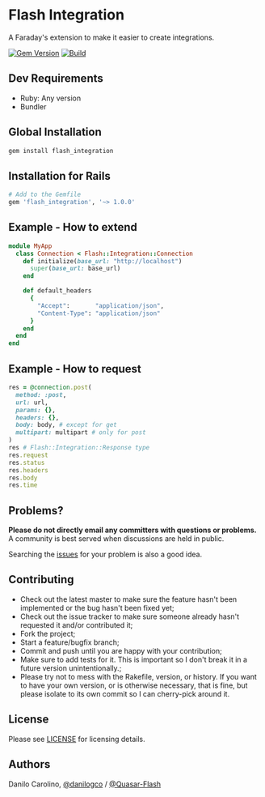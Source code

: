 # Flash Integration

A Faraday's extension to make it easier to create integrations.

[![Gem Version](https://badge.fury.io/rb/flash_integration.svg)](https://badge.fury.io/rb/flash_integration)
[![Build](https://github.com/Quasar-Flash/flash_integration/actions/workflows/tests.yml/badge.svg)](https://github.com/Quasar-Flash/flash_integration/actions/workflows/tests.yml)

## Dev Requirements

- Ruby: Any version
- Bundler

## Global Installation

```ruby
gem install flash_integration
```

## Installation for Rails

```ruby
# Add to the Gemfile
gem 'flash_integration', '~> 1.0.0'
```

## Example - How to extend

```ruby
module MyApp
  class Connection < Flash::Integration::Connection
    def initialize(base_url: "http://localhost")
      super(base_url: base_url)
    end

    def default_headers
      {
        "Accept":       "application/json",
        "Content-Type": "application/json"
      }
    end
  end
end
```

## Example - How to request

```ruby
res = @connection.post(
  method: :post,
  url: url,
  params: {},
  headers: {},
  body: body, # except for get
  multipart: multipart # only for post
)
res # Flash::Integration::Response type
res.request
res.status
res.headers
res.body
res.time
```

## Problems?

**Please do not directly email any committers with questions or problems.**  A community is best served when discussions are held in public.

Searching the [issues](https://github.com/Quasar-Flash/flash_integration/issues) for your problem is also a good idea.

## Contributing

- Check out the latest master to make sure the feature hasn't been implemented or the bug hasn't been fixed yet;
- Check out the issue tracker to make sure someone already hasn't requested it and/or contributed it;
- Fork the project;
- Start a feature/bugfix branch;
- Commit and push until you are happy with your contribution;
- Make sure to add tests for it. This is important so I don't break it in a future version unintentionally.;
- Please try not to mess with the Rakefile, version, or history. If you want to have your own version, or is otherwise necessary, that is fine, but please isolate to its own commit so I can cherry-pick around it.

## License

Please see [LICENSE](https://github.com/Quasar-Flash/flash_integration/blob/master/LICENSE.txt) for licensing details.

## Authors

Danilo Carolino, [@danilogco](https://github.com/danilogco) / [@Quasar-Flash](https://github.com/Quasar-Flash)
